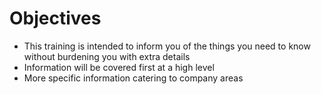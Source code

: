 <!SLIDE>
# Objectives

* This training is intended to inform you of the things you need to know without burdening you with extra details
* Information will be covered first at a high level
* More specific information catering to company areas
